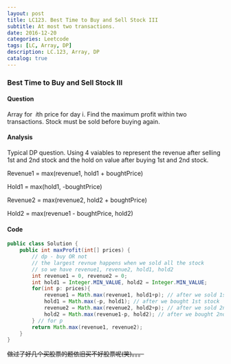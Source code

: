 ```yaml
---
layout: post
title: LC123. Best Time to Buy and Sell Stock III
subtitle: At most two transactions.
date: 2016-12-20
categories: Leetcode
tags: [LC, Array, DP]
description: LC.123, Array, DP
catalog: true
---
```


### Best Time to Buy and Sell Stock III

#### Question

Array for  *i*th price for day i. Find the maximum profit within two transactions. Stock must be sold before buying again.

#### Analysis

Typical DP question. Using 4 vaiables to represent the revenue after selling 1st and 2nd stock and the hold on value after buying 1st and 2nd stock. 

Revenue1 = max(revenue1, hold1 + boughtPrice)

Hold1 = max(hold1, -boughtPrice) 

Revenue2 = max(revenue2, hold2 + boughtPrice)

Hold2 = max(revenue1 - boughtPrice, hold2)

#### Code

```java
public class Solution {
    public int maxProfit(int[] prices) {
        // dp - buy OR not
        // the largest revnue happens when we sold all the stock
        // so we have revenue1, revenue2, hold1, hold2
        int revenue1 = 0, revenue2 = 0;
        int hold1 = Integer.MIN_VALUE, hold2 = Integer.MIN_VALUE;
        for(int p: prices){
            revenue1 = Math.max(revenue1, hold1+p); // after we sold 1st stock
            hold1 = Math.max(-p, hold1); // after we bought 1st stock
            revenue2 = Math.max(revenue2, hold2+p); // after we sold 2nd stock
            hold2 = Math.max(revenue1-p, hold2); // after we bought 2nd stock
        } // for p
        return Math.max(revenue1, revenue2);
    }
}
```

~~做过了好几个买股票的题依旧买不好股票呢(笑)。。。~~